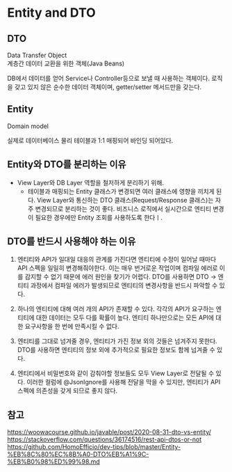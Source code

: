# Entity and DTO

## DTO 
Data Transfer Object  
계층간 데이터 교환을 위한 객체(Java Beans)   

DB에서 데이터를 얻어 Service나  Controller등으로 보낼 때 사용하는 객체이다. 로직을 갖고 있지 않은 순수한 데이터 객체이며, getter/setter 메서드만을 갖는다. 


## Entity
Domain model  

실제로 데이터베이스 물리 테이블과 1:1 매핑되어 바인딩 되어있다. 

## Entity와 DTO를 분리하는 이유

- View Layer와 DB Layer 역할을 철저하게 분리하기 위해.  
  - 테이블과 매핑되는 Entity 클래스가 변경되면 여러 클래스에 영향을 끼치게 된다. View Layer와 통신하는 DTO 클래스(Request/Response 클래스)는 자주 변경되므로 분리하는 것이 좋다. 비즈니스 로직에서 실시간으로 엔티티 변경이 필요한 경우에만 Entity 조회를 사용하도록 한다ㅣ.

## DTO를 반드시 사용해야 하는 이유

1. 엔티티와 API가 일대일 대응의 관계를 가진다면 엔티티에 수정이 일어날 때마다 API 스펙을 일일히 변경해줘야한다. 이는 매우 번거로운 작업이며 컴파일 에러로 이를 감지할 수 없기 때문에 에러 원인을 찾기가 어렵다. DTO를 사용하면 DTO -> 엔티티 과정에서 컴파일 에러가 발생되므로 엔티티의 변경사항을 반드시 파악할 수 있다.  
   

2. 하나의 엔티티에 대해 여러 개의 API가 존재할 수 있다. 각각의 API가 요구하는 엔티티에 대한 데이터는 모두 다를 확률이 높다. 엔티티 하나만으로는 모든 API에 대한 요구사항을 한 번에 만족시킬 수 없다. 


3. 엔티티를 그대로 넘겨줄 경우, 엔티티가 가진 정보 외의 것들은 넘겨주지 못한다. DTO를 사용하면 엔티티의 정보 외에 추가적으로 필요한 정보도 함께 넘겨줄 수 있다.  


4. 엔티티에서 비밀번호와 같이 감춰야할 정보들도 모두 View Layer로 전달될 수 있다. 이러한 컬럼에 @JsonIgnore를 사용해 전달을 막을 수 있지만, 엔티티가 API 스펙에 의존성을 갖게 되므로 좋지 않다.   

   
## 참고
https://woowacourse.github.io/javable/post/2020-08-31-dto-vs-entity/  
https://stackoverflow.com/questions/36174516/rest-api-dtos-or-not  
https://github.com/HomoEfficio/dev-tips/blob/master/Entity-%EB%8C%80%EC%8B%A0-DTO%EB%A1%9C-%EB%B0%98%ED%99%98.md  